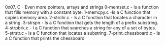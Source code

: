0x07. C - Even more pointers, arrays and strings
0-memset.c - Is a  function that fills memory with a constant byte.
1-memcpy.c -Is a C function that copies memory area.
2-strchr.c - Is a C function that locates a character in a string.
3-strspn - Is a C function that gets the length of a prefix substring.
4-strpbrk.c - I a C function that searches a string for any of a set of bytes.
5-strstr.c - Is a C function that locates a substring.
7-print_chessboard.c - Is a C function that prints the chessboard
